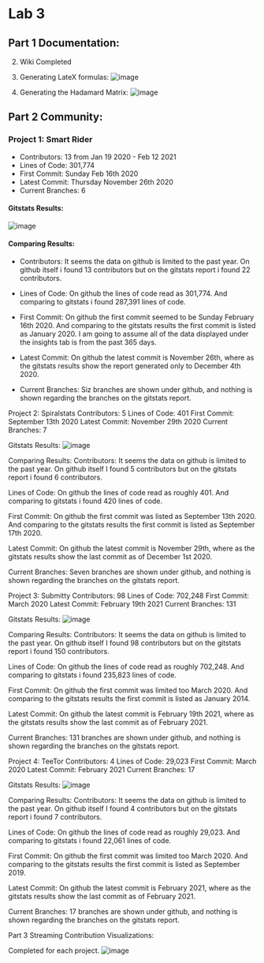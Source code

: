 # Lab 3

## Part 1 Documentation:


2. Wiki Completed 

3. Generating LateX formulas:
  ![image](https://user-images.githubusercontent.com/40222287/108662192-cc396b00-749b-11eb-9c7a-203eeca42e4a.png)

4. Generating the Hadamard Matrix:
  ![image](https://user-images.githubusercontent.com/40222287/108663981-ccd40080-749f-11eb-9885-38084e2b20a6.png)

## Part 2 Community:

### Project 1: Smart Rider
* Contributors: 13 from Jan 19 2020 - Feb 12 2021
* Lines of Code: 301,774
* First Commit: Sunday Feb 16th 2020
* Latest Commit: Thursday November 26th 2020
* Current Branches: 6

#### Gitstats Results:
![image](https://user-images.githubusercontent.com/40222287/107823587-11e48e00-6d4e-11eb-8184-5ab87eb04c8c.png)


#### Comparing Results:
* Contributors: It seems the data on github is limited to the past year. On github itself i found 13 contributors but on the gitstats report i found 22 contributors. 

* Lines of Code: On github the lines of code read as 301,774. And comparing to gitstats i found 287,391 lines of code. 

* First Commit: On github the first commit seemed to be Sunday February 16th 2020. And comparing to the gitstats results the first commit is listed as January 2020. I am going to assume all of the data displayed under the insights tab is from the past 365 days. 

* Latest Commit: On github the latest commit is November 26th, where as the gitstats results show the report generated only to December 4th 2020. 

* Current Branches: Siz branches are shown under github, and nothing is shown regarding the branches on the gitstats report.


Project 2: Spiralstats
Contributors: 5
Lines of Code: 401
First Commit: September 13th 2020
Latest Commit: November 29th 2020
Current Branches: 7

Gitstats Results:
![image](https://user-images.githubusercontent.com/40222287/108665661-6cdf5900-74a3-11eb-8207-8c8d8ffd50f3.png)


Comparing Results:
Contributors: It seems the data on github is limited to the past year. On github itself I found 5 contributors but on the gitstats report i found 6 contributors. 

Lines of Code: On github the lines of code read as roughly 401. And comparing to gitstats i found 420 lines of code. 

First Commit: On github the first commit was listed as September 13th 2020. And comparing to the gitstats results the first commit is listed as September 17th 2020. 

Latest Commit: On github the latest commit is November 29th, where as the gitstats results show the last commit as of December 1st 2020. 

Current Branches: Seven branches are shown under github, and nothing is shown regarding the branches on the gitstats report.



Project 3: Submitty
Contributors: 98
Lines of Code: 702,248
First Commit: March 2020
Latest Commit: February 19th 2021
Current Branches: 131

Gitstats Results:
![image](https://user-images.githubusercontent.com/40222287/108667675-b92c9800-74a7-11eb-8302-ed51a1ebb5f2.png)


Comparing Results:
Contributors: It seems the data on github is limited to the past year. On github itself I found 98 contributors but on the gitstats report i found 150 contributors. 

Lines of Code: On github the lines of code read as roughly 702,248. And comparing to gitstats i found 235,823 lines of code. 

First Commit: On github the first commit was limited too March 2020. And comparing to the gitstats results the first commit is listed as January 2014. 

Latest Commit: On github the latest commit is February 19th 2021, where as the gitstats results show the last commit as of February 2021. 

Current Branches: 131 branches are shown under github, and nothing is shown regarding the branches on the gitstats report.


Project 4: TeeTor
Contributors: 4
Lines of Code: 29,023
First Commit: March 2020
Latest Commit: February 2021
Current Branches: 17

Gitstats Results:
![image](https://user-images.githubusercontent.com/40222287/108668375-23920800-74a9-11eb-9520-ece89da1b9ad.png)



Comparing Results:
Contributors: It seems the data on github is limited to the past year. On github itself I found 4 contributors but on the gitstats report i found 7 contributors. 

Lines of Code: On github the lines of code read as roughly 29,023. And comparing to gitstats i found 22,061 lines of code. 

First Commit: On github the first commit was limited too March 2020. And comparing to the gitstats results the first commit is listed as September 2019. 

Latest Commit: On github the latest commit is February 2021, where as the gitstats results show the last commit as of February 2021. 

Current Branches: 17 branches are shown under github, and nothing is shown regarding the branches on the gitstats report.




Part 3 Streaming Contribution Visualizations:

Completed for each project. 
![image](https://user-images.githubusercontent.com/40222287/108668989-280af080-74aa-11eb-841c-317be433dd5a.png)
